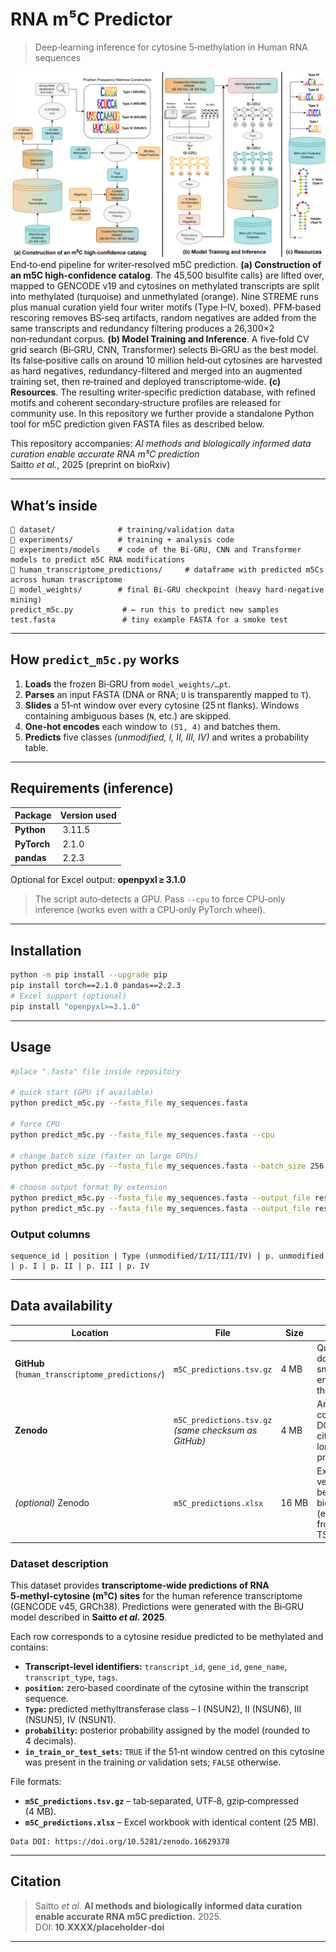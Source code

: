 # RNA m⁵C Predictor

> Deep‑learning inference for cytosine 5‑methylation in Human RNA sequences

![Pipeline overview](overview.png)
End‑to‑end pipeline for writer‑resolved m5C prediction.
**(a) Construction of an m5C high-confidence catalog**. The 45\,500 bisulfite calls} are lifted over, mapped to GENCODE v19 and cytosines on methylated transcripts are split into methylated (turquoise) and unmethylated (orange). Nine STREME runs plus manual curation yield four writer motifs (Type I–IV, boxed). PFM‑based rescoring removes BS‑seq artifacts, random negatives are added from the same transcripts and redundancy filtering produces a 26\,300×2 non‑redundant corpus. **(b) Model Training and Inference**. A five‑fold CV grid search (Bi‑GRU, CNN, Transformer) selects Bi‑GRU as the best model. Its false‑positive calls on around 10 million held‑out cytosines are harvested as hard negatives, redundancy-filtered and merged into an augmented training set, then re‑trained and deployed transcriptome‑wide. **(c) Resources**. The resulting writer‑specific prediction database, with refined motifs and coherent secondary‑structure profiles are released for community use. In this repository we further provide a standalone Python tool for m5C prediction given FASTA files as described below.

This repository accompanies: *AI methods and biologically informed data curation enable accurate RNA m⁵C prediction*  
Saitto *et al.*, 2025 (preprint on bioRxiv)  &#x20;

---

## What’s inside

```
📂 dataset/              # training/validation data
📂 experiments/          # training + analysis code
📂 experiments/models    # code of the Bi-GRU, CNN and Transformer models to predict m5C RNA modifications
📂 human_transcriptome_predictions/     # dataframe with predicted m5Cs across human trascriptome
📂 model_weights/        # final Bi‑GRU checkpoint (heavy hard‑negative mining)
predict_m5c.py           # ← run this to predict new samples
test.fasta               # tiny example FASTA for a smoke test
```

---

## How `predict_m5c.py` works

1. **Loads** the frozen Bi‑GRU from `model_weights/…pt`.
2. **Parses** an input FASTA (DNA or RNA; `U` is transparently mapped to `T`).
3. **Slides** a 51‑nt window over every cytosine (25 nt flanks).  Windows
   containing ambiguous bases (`N`, etc.) are skipped.
4. **One‑hot encodes** each window to `(51, 4)` and batches them.
5. **Predicts** five classes *(unmodified, I, II, III, IV)* and writes a
   probability table.

---

## Requirements (inference)

| Package     | Version used |
| ----------- | ------------ |
| **Python**  |  3.11.5      |
| **PyTorch** |  2.1.0       |
| **pandas**  |  2.2.3       |

Optional for Excel output: **openpyxl ≥ 3.1.0**

> The script auto‑detects a GPU. Pass `--cpu` to force CPU‑only inference
> (works even with a CPU‑only PyTorch wheel).

---

## Installation

```bash
python -m pip install --upgrade pip
pip install torch==2.1.0 pandas==2.2.3
# Excel support (optional)
pip install "openpyxl>=3.1.0"
```

---

## Usage

```bash
#place ".fasta" file inside repository

# quick start (GPU if available)
python predict_m5c.py --fasta_file my_sequences.fasta

# force CPU
python predict_m5c.py --fasta_file my_sequences.fasta --cpu

# change batch size (faster on large GPUs)
python predict_m5c.py --fasta_file my_sequences.fasta --batch_size 256

# choose output format by extension
python predict_m5c.py --fasta_file my_sequences.fasta --output_file results.tsv   # TSV
python predict_m5c.py --fasta_file my_sequences.fasta --output_file results.xlsx  # Excel (needs openpyxl)
```

### Output columns

```
sequence_id | position | Type (unmodified/I/II/III/IV) | p. unmodified | p. I | p. II | p. III | p. IV
```

---

## Data availability

| Location                         | File                                                      | Size  | Purpose                                                      |
| -------------------------------- | --------------------------------------------------------- | ----- | ------------------------------------------------------------ |
| **GitHub** (`human_transcriptome_predictions/`) | `m5C_predictions.tsv.gz`                                  | 4 MB  | Quick download; small enough for the repo.                   |
| **Zenodo**                       | `m5C_predictions.tsv.gz` <br> *(same checksum as GitHub)* | 4 MB  | Archival copy with DOI for citation; long‑term preservation. |
| *(optional)* Zenodo              | `m5C_predictions.xlsx`                                    | 16 MB | Excel version for bench biologists (exported from the TSV).  |

### Dataset description

This dataset provides **transcriptome‑wide predictions of RNA 5‑methyl‑cytosine (m⁵C) sites** for the human reference transcriptome (GENCODE v45, GRCh38). Predictions were generated with the Bi‑GRU model described in **Saitto *et al.* 2025**.

Each row corresponds to a cytosine residue predicted to be methylated and contains:

* **Transcript‑level identifiers:** `transcript_id`, `gene_id`, `gene_name`, `transcript_type`, `tags`.
* **`position`:** zero‑based coordinate of the cytosine within the transcript sequence.
* **`Type`:** predicted methyltransferase class – I (NSUN2), II (NSUN6), III (NSUN5), IV (NSUN1).
* **`probability`:** posterior probability assigned by the model (rounded to 4 decimals).
* **`in_train_or_test_sets`:** `TRUE` if the 51‑nt window centred on this cytosine was present in the training *or* validation sets; `FALSE` otherwise.

File formats:

* **`m5C_predictions.tsv.gz`** – tab‑separated, UTF‑8, gzip‑compressed (4 MB).
* **`m5C_predictions.xlsx`** – Excel workbook with identical content (25 MB).



```text
Data DOI: https://doi.org/10.5281/zenodo.16629378
```

---

## Citation

> Saitto *et al.* **AI methods and biologically informed data curation enable accurate RNA m5C prediction.** 2025. 
> DOI: **10.XXXX/placeholder‑doi**

---
